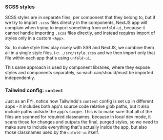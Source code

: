### SCSS styles

SCSS styles are in separate files, per component that they belong to, but if we try to import `.scss` files directly in the components, NextJS app will complain when trying to import something from `unfold-ui`, because it cannot handle importing `.scss` files directly, and instead requires import of styles only in a custom `<App>`.

So, to make style files play nicely with SSR and NextJS, we combine them all in a single style files, i.e. `./src/style.scss` and we then import only that file within each app that's using `unfold-ui`.

This same approach is used by component libraries, where they expose styles and components separately, so each can/should/must be imported independently.

### Tailwind config: `content`

Just as an FYI, notice how Tailwinds's `content` config is set up in different apps - it includes both app's source code relative glob paths, but it also include paths outside the app's scope. This is to make sure that all of the files are scanned for required classnames, because in local dev mode, it scans those for changes and outputs the final, purged styles, so we need to make sure to include everything that's actually inside the app, but also those classnames used by the `unfold-ui` itself.

